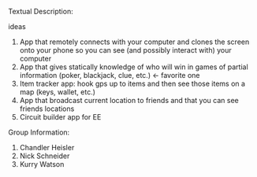Textual Description:  

ideas  
1.  App that remotely connects with your computer and clones the screen onto your phone so you can see (and possibly interact with) your computer  
2. App that gives statically knowledge of who will win in games of partial information (poker, blackjack, clue, etc.) <- favorite one
3. Item tracker app: hook gps up to items and then see those items on a map (keys, wallet, etc.)  
4. App that broadcast current location to friends and that you can see friends locations  
5. Circuit builder app for EE  

Group Information:
1. Chandler Heisler
2. Nick Schneider
3. Kurry Watson
